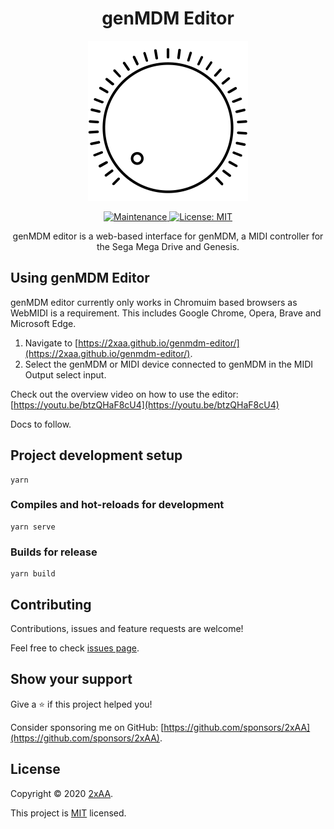 <h1 align="center">genMDM Editor</h1>
<p align="center"><img alt="genmdm-editor logo" src="https://github.com/2xAA/genmdm-editor/raw/main/src/assets/images/genmdm-editor.png" width="256" /></p>

<p align="center">
  <a href="https://github.com/2xAA/genmdm-editor/graphs/commit-activity" target="_blank">
    <img alt="Maintenance" src="https://img.shields.io/badge/Maintained%3F-yes-green.svg" />
  </a>
  <a href="https://github.com/2xAA/genmdm-editor/blob/main/LICENSE" target="_blank">
    <img alt="License: MIT" src="https://img.shields.io/github/license/2xAA/genmdm-editor" />
  </a>
</p>
<p align="center">
genMDM editor is a web-based interface for genMDM, a MIDI controller for the Sega Mega Drive and Genesis.
</p>


## Using genMDM Editor
genMDM editor currently only works in Chromuim based browsers as WebMIDI is a requirement.
This includes Google Chrome, Opera, Brave and Microsoft Edge.

1. Navigate to [https://2xaa.github.io/genmdm-editor/](https://2xaa.github.io/genmdm-editor/).
2. Select the genMDM or MIDI device connected to genMDM in the MIDI Output select input.

Check out the overview video on how to use the editor: [https://youtu.be/btzQHaF8cU4](https://youtu.be/btzQHaF8cU4)

Docs to follow.

## Project development setup

```
yarn
```

### Compiles and hot-reloads for development

```
yarn serve
```

### Builds for release

```
yarn build
```



## Contributing

Contributions, issues and feature requests are welcome!

Feel free to check [issues page](https://github.com/2xAA/genmdm-editor/issues).



## Show your support

Give a ⭐️  if this project helped you!

Consider sponsoring me on GitHub: [https://github.com/sponsors/2xAA](https://github.com/sponsors/2xAA).



## License

Copyright © 2020 [2xAA](https://github.com/2xAA).

This project is [MIT](https://github.com/2xAA/genmdm-editor/blob/main/LICENSE) licensed.
